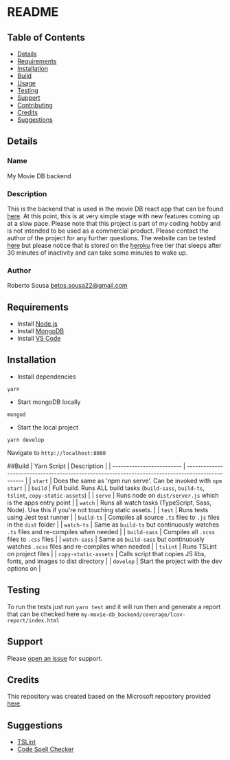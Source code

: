 # README

## Table of Contents

- [Details](#details)
- [Requirements](#requirements)
- [Installation](#installation)
- [Build](#build)
- [Usage](#usage)
- [Testing](#testing)
- [Support](#support)
- [Contributing](#contributing)
- [Credits](#credits)
- [Suggestions](#suggestions)


## Details
### Name
My Movie DB backend

### Description
This is the backend that is used in the movie DB react app that can be found [here](https://github.com/RobertoMSousa/my-movie-db).
At this point, this is at very simple stage with new features coming up at a slow pace.
Please note that this project is part of my coding hobby and is not intended to be used as a commercial product. Please contact the author of the project for any further questions.
The website can be tested [here](https://my-movie-db-roberto.herokuapp.com/) but please notice that is stored on the [heroku](https://www.heroku.com/home) free tier that sleeps after 30 minutes of inactivity and can take some minutes to wake up.

### Author
Roberto Sousa <betos.sousa22@gmail.com>


## Requirements
- Install [Node.js](https://nodejs.org/en/)
- Install [MongoDB](https://docs.mongodb.com/manual/installation/)
- Install [VS Code](https://code.visualstudio.com/)


## Installation
- Install dependencies
```
yarn
```
- Start mongoDB locally
```
mongod
```
- Start the local project
```
yarn develop
```

Navigate to `http://localhost:8080`

##Build
| Yarn Script | Description |
| ------------------------- | ------------------------------------------------------------------------------------------------- |
| `start`                   | Does the same as 'npm run serve'. Can be invoked with `npm start`                                 |
| `build`                   | Full build. Runs ALL build tasks (`build-sass`, `build-ts`, `tslint`, `copy-static-assets`)       |
| `serve`                   | Runs node on `dist/server.js` which is the apps entry point                                       |
| `watch`                   | Runs all watch tasks (TypeScript, Sass, Node). Use this if you're not touching static assets.     |
| `test`                    | Runs tests using Jest test runner                                                                 |
| `build-ts`                | Compiles all source `.ts` files to `.js` files in the `dist` folder                               |
| `watch-ts`                | Same as `build-ts` but continuously watches `.ts` files and re-compiles when needed               |
| `build-sass`              | Compiles all `.scss` files to `.css` files                                                        |
| `watch-sass`              | Same as `build-sass` but continuously watches `.scss` files and re-compiles when needed           |
| `tslint`                  | Runs TSLint on project files                                                                      |
| `copy-static-assets`      | Calls script that copies JS libs, fonts, and images to dist directory                             |
| `develop`                 | Start the project with the dev options on                                                         |


## Testing
To run the tests just run `yarn test` and it will run then and generate a report that can be checked here `my-movie-db_backend/coverage/lcov-report/index.html`

## Support
Please [open an issue](https://github.com/RobertoMSousa/my-movie-db_backend/issues) for support.

## Credits
This repository was created based on the Microsoft repository provided [here](https://github.com/Microsoft/TypeScript-Node-Starter).

## Suggestions
- [TSLint](https://marketplace.visualstudio.com/items?itemName=eg2.tslint)
- [Code Spell Checker](https://marketplace.visualstudio.com/items?itemName=streetsidesoftware.code-spell-checker)